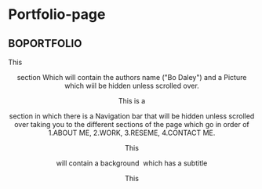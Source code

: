 # Portfolio-page
## BOPORTFOLIO
This <header> section 
Which will contain the authors name ("Bo Daley") and a Picture which wiil be hidden unless scrolled over.

This is a <Nav> section
 in which there is a Navigation bar that will be hidden unless scrolled over taking you to the different sections of the page which go in order of 1.ABOUT ME, 2.WORK, 3.RESEME, 4.CONTACT ME.

This <section>
will contain a  background <img> which has a subtitle

This <Section>


